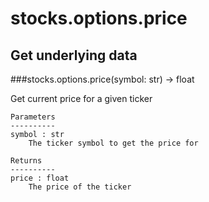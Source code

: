 # stocks.options.price

## Get underlying data 
###stocks.options.price(symbol: str) -> float

Get current price for a given ticker

    Parameters
    ----------
    symbol : str
        The ticker symbol to get the price for

    Returns
    ----------
    price : float
        The price of the ticker
